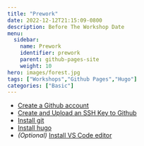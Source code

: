 ```yaml
---
title: "Prework"
date: 2022-12-12T21:15:09-0800
description: Before The Workshop Date
menu:
  sidebar:
    name: Prework
    identifier: prework
    parent: github-pages-site
    weight: 10
hero: images/forest.jpg
tags: ["Workshops","Github Pages","Hugo"]
categories: ["Basic"]
---
```

- [Create a Github account](https://github.com/)
- [Create and Upload an SSH Key to Github](/posts/github-ssh/create-and-upload-ssh-key-to-github/)
- [Install git](https://git-scm.com/book/en/v2/Getting-Started-Installing-Git)
- [Install hugo](https://gohugo.io/installation/)
- _(Optional)_ [Install VS Code editor](https://code.visualstudio.com/)
